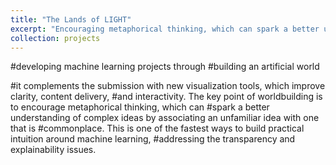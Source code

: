```yaml
---
title: "The Lands of LIGHT"
excerpt: "Encouraging metaphorical thinking, which can spark a better understanding of complex ideas, with worldbuilding. <br/><img src='/images/LIGHTS_lands.png'>"
collection: projects
---
```



#developing machine learning projects through
#building an artificial world

#it complements the submission with new visualization tools, which improve clarity, content delivery,
#and interactivity. The key point of worldbuilding is to encourage metaphorical thinking, which can
#spark a better understanding of complex ideas by associating an unfamiliar idea with one that is
#commonplace. This is one of the fastest ways to build practical intuition around machine learning,
#addressing the transparency and explainability issues.